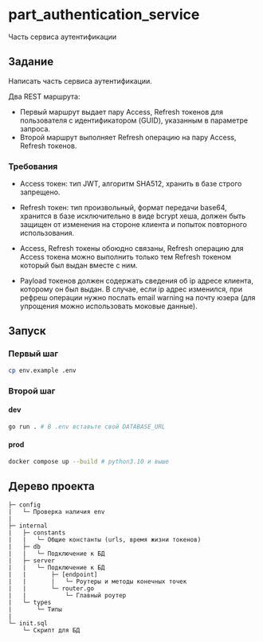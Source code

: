 # part_authentication_service

Часть сервиса аутентификации

## Задание

Написать часть сервиса аутентификации.

Два REST маршрута:

- Первый маршрут выдает пару Access, Refresh токенов для пользователя с идентификатором (GUID), указанным в параметре запроса.
- Второй маршрут выполняет Refresh операцию на пару Access, Refresh токенов.

### Требования

- Access токен: тип JWT, алгоритм SHA512, хранить в базе строго запрещено.

- Refresh токен: тип произвольный, формат передачи base64, хранится в базе исключительно в виде bcrypt хеша, должен быть защищен от изменения на стороне клиента и попыток повторного использования.

- Access, Refresh токены обоюдно связаны, Refresh операцию для Access токена можно выполнить только тем Refresh токеном который был выдан вместе с ним.

- Payload токенов должен содержать сведения об ip адресе клиента, которому он был выдан. В случае, если ip адрес изменился, при рефреш операции нужно послать email warning на почту юзера (для упрощения можно использовать моковые данные).

## Запуск

### Первый шаг

```bash
cp env.example .env
```

### Второй шаг

#### dev

```bash
go run . # В .env вставьте свой DATABASE_URL
```

#### prod

```bash
docker compose up --build # python3.10 и выше
```

## Дерево проекта

```text
├─ config
|   └─ Проверка наличия env
|
├─ internal
|   ├─ constants
|   |   └─ Общие константы (urls, время жизни токенов)
|   ├─ db
|   |   └─ Подключение к БД
|   ├─ server
|   |   └─ Подключение к БД
|   |       ├─ [endpoint]
|   |       |   └─ Роутеры и методы конечных точек
|   |       └─ router.go
|   |           └─ Главный роутер
|   └─ types
|       └─ Типы
|
└─ init.sql
    └─ Скрипт для БД
```
